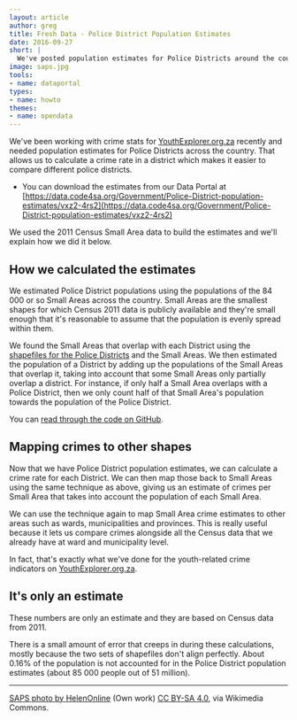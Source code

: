 ```yaml
---
layout: article
author: greg
title: Fresh Data - Police District Population Estimates
date: 2016-09-27
short: |
  We've posted population estimates for Police Districts around the country to make working with crime rates simpler.
image: saps.jpg
tools:
- name: dataportal
types:
- name: howto
themes:
- name: opendata
---
```

We've been working with crime stats for [YouthExplorer.org.za](http://youthexplorer.org.za) recently and needed population estimates 
for Police Districts across the country. That allows us to calculate a crime rate in a district which makes it easier to compare
different police districts.

* You can download the estimates from our Data Portal at [https://data.code4sa.org/Government/Police-District-population-estimates/vxz2-4rs2](https://data.code4sa.org/Government/Police-District-population-estimates/vxz2-4rs2)

We used the 2011 Census Small Area data to build the estimates and we'll explain how we did it below.

## How we calculated the estimates

We estimated Police District populations using the populations of
the 84 000 or so Small Areas across the country. Small Areas are the smallest
shapes for which Census 2011 data is publicly available and they're small enough
that it's reasonable to assume that the population is evenly spread within
them.

We found the Small Areas that overlap with each District using the
[shapefiles for the Police Districts](https://data.code4sa.org/Government/Police-Station-Boundaries/hr5e-pz98)
and the Small Areas.  We then estimated the population of a District by adding up the
populations of the Small Areas that overlap it, taking into account that some
Small Areas only partially overlap a district. For instance, if only half a
Small Area overlaps with a Police District, then we only count half of that
Small Area's population towards the population of the Police District.

You can [read through the code on GitHub](https://github.com/Code4SA/crime-stats-demystifed/blob/master/refit.py).

## Mapping crimes to other shapes

Now that we have Police District population estimates, we can calculate a crime
rate for each District. We can then map those back to Small Areas using the
same technique as above, giving us an estimate of crimes per Small Area that
takes into account the population of each Small Area.

We can use the technique again to map Small Area crime estimates to other areas
such as wards, municipalities and provinces. This is really useful because it
lets us compare crimes alongside all the Census data that we already have at
ward and municipality level.

In fact, that's exactly what we've done for the youth-related crime indicators
on [YouthExplorer.org.za](http://youthexplorer.org.za).

## It's only an estimate

These numbers are only an estimate and they are based on Census data from 2011.

There is a small amount of error that creeps in during these calculations,
mostly because the two sets of shapefiles don't align perfectly. About 0.16% of
the population is not accounted for in the Police District population estimates
(about 85 000 people out of 51 million).

---

[SAPS photo by HelenOnline](https://commons.wikimedia.org/wiki/File%3ASAPS_Detective_Service_CT.jpg) (Own work) [CC BY-SA 4.0](http://creativecommons.org/licenses/by-sa/4.0), via Wikimedia Commons.
